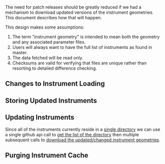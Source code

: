 The need for patch releases should be greatly reduced if we had a mechanism to download updated versions of the 
instrument geometries. This document describes how that will happen.

This design makes some assumptions:
 1. The term "instrument geometry" is intended to mean both the geometry and any associated parameter files.
 2. Users will always want to have the full list of instruments as found in master.
 3. The data fetched will be read only.
 4. Checksums are valid for verifying that files are unique rather than resorting to detailed difference checking.

Changes to Instrument Loading
-----------------------------

Storing Updated Instruments
---------------------------

Updating Instruments
--------------------
Since all of the instruments currently reside in a [single directory](https://github.com/mantidproject/mantid/tree/master/Code/Mantid/instrument) we can use a single github api call to [get the list of the directory](https://developer.github.com/v3/git/trees/) then multiple subsequent calls to [download the updated/changed instrument geometries](https://developer.github.com/v3/git/blobs/).

Purging Instrument Cache
------------------------
